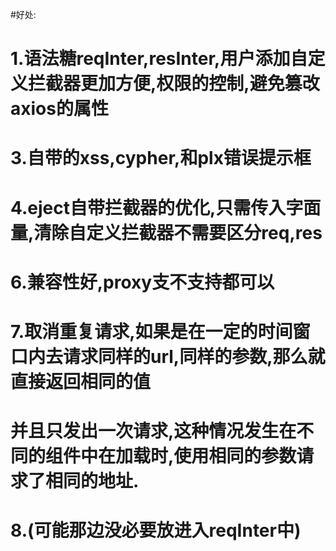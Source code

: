 #好处: 
# 1.语法糖reqInter,resInter,用户添加自定义拦截器更加方便,权限的控制,避免篡改axios的属性
# 3.自带的xss,cypher,和plx错误提示框
# 4.eject自带拦截器的优化,只需传入字面量,清除自定义拦截器不需要区分req,res
# 6.兼容性好,proxy支不支持都可以

# 7.取消重复请求,如果是在一定的时间窗口内去请求同样的url,同样的参数,那么就直接返回相同的值
#   并且只发出一次请求,这种情况发生在不同的组件中在加载时,使用相同的参数请求了相同的地址.
# 8.(可能那边没必要放进入reqInter中)